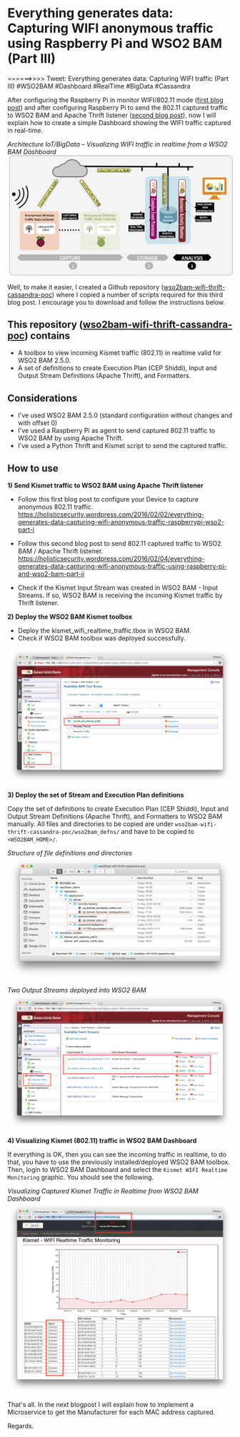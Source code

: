 # Everything generates data: Capturing WIFI anonymous traffic using Raspberry Pi and WSO2 BAM (Part III)

======>>>> Tweet:  Everything generates data: Capturing WIFI traffic (Part III) #WSO2BAM #Dashboard #RealTime #BigData #Cassandra



After configuring the Raspberry Pi in monitor WIFI/802.11 mode ([first blog post](https://holisticsecurity.wordpress.com/2016/02/02/everything-generates-data-capturing-wifi-anonymous-traffic-raspberrypi-wso2-part-i)) and after configuring Raspberry Pi to send the 802.11 captured traffic to WSO2 BAM and Apache Thrift listener ([second blog post](https://holisticsecurity.wordpress.com/2016/02/04/everything-generates-data-capturing-wifi-anonymous-traffic-using-raspberry-pi-and-wso2-bam-part-ii)), now I will explain how to create a simple Dashboard showing the WIFI traffic captured in real-time. 


_Architecture IoT/BigData – Visualizing WIFI traffic in realtime from a WSO2 BAM Dashboard_
![Architecture IoT/BigData – Visualizing WIFI traffic in realtime from a WSO2 BAM Dashboard](https://raw.githubusercontent.com/chilcano/wso2bam-wifi-thrift-cassandra-poc/master/chilcano-wso2bam-wifi-thrift-cassandra-0-architecture.png "Architecture IoT/BigData – Visualizing WIFI traffic in realtime from a WSO2 BAM Dashboard")


Well, to make it easier, I created a Github repository ([wso2bam-wifi-thrift-cassandra-poc](https://github.com/chilcano/wso2bam-wifi-thrift-cassandra-poc)) where I copied a number of scripts required for this third blog post.
I encourage you to download and follow the instructions below.

## This repository ([wso2bam-wifi-thrift-cassandra-poc](https://github.com/chilcano/wso2bam-wifi-thrift-cassandra-poc)) contains

- A toolbox to view incoming Kismet traffic (802.11) in realtime valid for WSO2 BAM 2.5.0.
- A set of definitions to create Execution Plan (CEP Shiddi), Input and Output Stream Definitions (Apache Thrift), and Formatters.

## Considerations

- I've used WSO2 BAM 2.5.0 (standard configuration without changes and with offset 0)
- I've used a Raspberry Pi as agent to send captured 802.11 traffic to WSO2 BAM by using Apache Thrift. 
- I've used a Python Thrift and Kismet script to send the captured traffic. 

## How to use

__1) Send Kismet traffic to WSO2 BAM using Apache Thrift listener__

- Follow this first blog post to configure your Device to capture anonymous 802.11 traffic.
https://holisticsecurity.wordpress.com/2016/02/02/everything-generates-data-capturing-wifi-anonymous-traffic-raspberrypi-wso2-part-i

- Follow this second blog post to send 802.11 captured traffic to WSO2 BAM / Apache Thrift listener.
https://holisticsecurity.wordpress.com/2016/02/04/everything-generates-data-capturing-wifi-anonymous-traffic-using-raspberry-pi-and-wso2-bam-part-ii

- Check if the Kismet Input Stream was created in WSO2 BAM - Input Streams. If so, WSO2 BAM is receiving the incoming Kismet traffic by Thrift listener.


__2) Deploy the WSO2 BAM Kismet toolbox__

- Deploy the kismet_wifi_realtime_traffic.tbox in WSO2 BAM.
- Check if WSO2 BAM toolbox was deployed successfully.


![Kismet Real Time Toolbox for WSO2 BAM](https://raw.githubusercontent.com/chilcano/wso2bam-wifi-thrift-cassandra-poc/master/chilcano-wso2bam-wifi-thrift-cassandra-1-toolbox.png "Kismet Real Time Toolbox for WSO2 BAM")


__3) Deploy the set of Stream and Execution Plan definitions__

Copy the set of definitions to create Execution Plan (CEP Shiddi), Input and Output Stream Definitions (Apache Thrift), and Formatters to WSO2 BAM manually.
All files and directories to be copied are under `wso2bam-wifi-thrift-cassandra-poc/wso2bam_defns/` and have to be copied to `<WSO2BAM_HOME>/`.


_Structure of file definitions and directories_
![Input/Output Stream, Execution Plan and Formatters for WSO2 BAM](https://raw.githubusercontent.com/chilcano/wso2bam-wifi-thrift-cassandra-poc/master/chilcano-wso2bam-wifi-thrift-cassandra-2-dirs.png "Input/Output Stream, Execution Plan and Formatters for WSO2 BAM")

_Two Output Streams deployed into WSO2 BAM_
![Input/Output Stream, Execution Plan and Formatters for WSO2 BAM](https://raw.githubusercontent.com/chilcano/wso2bam-wifi-thrift-cassandra-poc/master/chilcano-wso2bam-wifi-thrift-cassandra-3-defns.png "Input/Output Stream, Execution Plan and Formatters for WSO2 BAM")


__4) Visualizing Kismet (802.11) traffic in WSO2 BAM Dashboard__

If everything is OK, then you can see the incoming traffic in realtime, to do that, you have to use the previously installed/deployed WSO2 BAM toolbox.
Then, login to WSO2 BAM Dashboard and select the `Kismet WIFI Realtime Monitoring` graphic. You should see the following.


_Visualizing Captured Kismet Traffic in Realtime from WSO2 BAM Dashboard_
![Visualizing Captured Kismet Traffic in Realtime](https://raw.githubusercontent.com/chilcano/wso2bam-wifi-thrift-cassandra-poc/master/chilcano-wso2bam-wifi-thrift-cassandra-4-kismet.png "Visualizing Captured Kismet Traffic in Realtime")

That's all.
In the next blogpost I will explain how to implement a Microservice to get the Manufacturer for each MAC address captured.

Regards.


